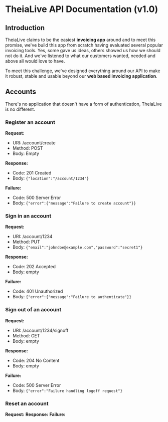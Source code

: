 # TheiaLive API Documentation (v1.0)

## Introduction
TheiaLive claims to be the easiest **invoicing app** around and to meet this promise,
we've build this app from scratch having evaluated several popular invoicing tools. Yes,
some gave us ideas, others showed us how we should not do it. And we've listened to what
our customers wanted, needed and above all would love to have.

To meet this challenge, we've designed everything around our API to make it robust, stable
and usable beyond our **web based invoicing application**.

## Accounts
There's no application that doesn't have a form of authentication, TheiaLive is no 
different.

### Register an account

**Request:**
* URI: /account/create
* Method: POST
* Body: Empty

**Response:**
* Code: 201 Created
* Body: ```{"location":"/account/1234"}```

**Failure:**
* Code: 500 Server Error
* Body: ```{"error":{"message":"Failure to create account"}}```

### Sign in an account

**Request:**
* URI: /account/1234
* Method: PUT
* Body: ```{"email":"johndoe@example.com","password":"secret1"}```

**Response:**
* Code: 202 Accepted
* Body: empty

**Failure:**
* Code: 401 Unauthorized
* Body: ```{"error":{"message":"Failure to authenticate"}}```

### Sign out of an account

**Request:**
* URI: /account/1234/signoff
* Method: GET
* Body: empty

**Response:**
* Code: 204 No Content
* Body: empty

**Failure:**
* Code: 500 Server Error
* Body: ```{"error":"Failure handling logoff request"}```

### Reset an account

**Request:**
**Response:**
**Failure:**
